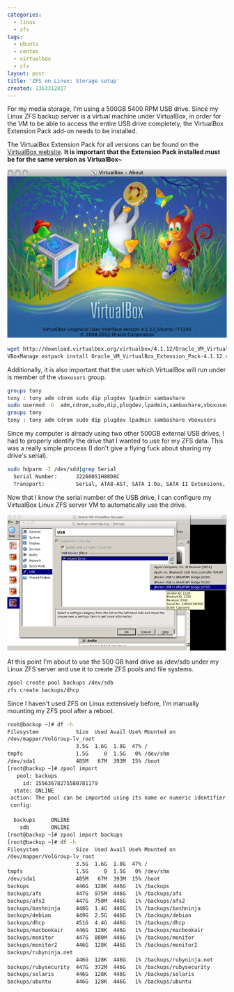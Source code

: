 ```yaml
---
categories:
  - linux
  - zfs
tags:
  - ubuntu
  - centos
  - virtualbox
  - zfs
layout: post
title: 'ZFS on Linux: Storage setup'
created: 1363312817
---
```


For my media storage, I'm using a 500GB 5400 RPM USB drive. Since my Linux ZFS backup server is a virtual machine under VirtualBox, in order for the VM to be able to access the entire USB drive completely, the VirtualBox  Extension Pack add-on needs to be installed.

The VirtualBox  Extension Pack for all versions can be found on the <a href="http://download.virtualbox.org/virtualbox/" target="_blank">VirtualBox website</a>. **It is important that the Extension Pack installed must be for the same version as VirtualBox~**

<img src="/assets/linux/virtualbox_about.png" alt="VirtualBox about" title="VirtualBox about" />

```bash
wget http://download.virtualbox.org/virtualbox/4.1.12/Oracle_VM_VirtualBox_Extension_Pack-4.1.12.vbox-extpack
VBoxManage extpack install Oracle_VM_VirtualBox_Extension_Pack-4.1.12.vbox-extpack
```

Additionally, it is also important that the user which VirtualBox will run under is member of the `vboxusers` group.

```bash
groups tony
tony : tony adm cdrom sudo dip plugdev lpadmin sambashare
sudo usermod -G  adm,cdrom,sudo,dip,plugdev,lpadmin,sambashare,vboxusers tony
groups tony
tony : tony adm cdrom sudo dip plugdev lpadmin sambashare vboxusers
```

Since my computer is already using two other 500GB external USB drives, I had to properly identify the drive that I wanted to use for my ZFS data. This was a really simple process (I don't give a flying fuck about sharing my drive's serial).

```bash
sudo hdparm -I /dev/sdd|grep Serial
  Serial Number:      J2260051H80D8C
  Transport:          Serial, ATA8-AST, SATA 1.0a, SATA II Extensions, SATA Rev 2.5, SATA Rev 2.6; Revision: ATA8-AST T13 Project D1697 Revision 0b
```

Now that I know the serial number of the USB drive, I can configure my VirtualBox Linux ZFS server VM to automatically use the drive.

<img src="/assets/linux/virtualbox_drive_info.png" alt="VirtualBox drive configuration" title="VirtualBox drive configuration" />

At this point I'm about to use the 500 GB hard drive as /dev/sdb under my Linux ZFS server and use it to create ZFS pools and file systems.

```bash
zpool create pool backups /dev/sdb
zfs create backups/dhcp
```

Since I haven't used ZFS on Linux extensively before, I'm manually mounting my ZFS pool after a reboot.

```bash
root@backup ~]# df -h
Filesystem            Size  Used Avail Use% Mounted on
/dev/mapper/VolGroup-lv_root
                      3.5G  1.6G  1.8G  47% /
tmpfs                 1.5G     0  1.5G   0% /dev/shm
/dev/sda1             485M   67M  393M  15% /boot
[root@backup ~]# zpool import
   pool: backups
     id: 15563678275580781179
  state: ONLINE
 action: The pool can be imported using its name or numeric identifier.
 config:

  backups     ONLINE
    sdb       ONLINE
[root@backup ~]# zpool import backups
[root@backup ~]# df -h
Filesystem            Size  Used Avail Use% Mounted on
/dev/mapper/VolGroup-lv_root
                      3.5G  1.6G  1.8G  47% /
tmpfs                 1.5G     0  1.5G   0% /dev/shm
/dev/sda1             485M   67M  393M  15% /boot
backups               446G  128K  446G   1% /backups
backups/afs           447G  975M  446G   1% /backups/afs
backups/afs2          447G  750M  446G   1% /backups/afs2
backups/bashninja     448G  1.4G  446G   1% /backups/bashninja
backups/debian        449G  2.5G  446G   1% /backups/debian
backups/dhcp          451G  4.4G  446G   1% /backups/dhcp
backups/macbookair    446G  128K  446G   1% /backups/macbookair
backups/monitor       447G  880M  446G   1% /backups/monitor
backups/monitor2      446G  128K  446G   1% /backups/monitor2
backups/rubyninja.net
                      446G  128K  446G   1% /backups/rubyninja.net
backups/rubysecurity  447G  372M  446G   1% /backups/rubysecurity
backups/solaris       446G  128K  446G   1% /backups/solaris
backups/ubuntu        446G  128K  446G   1% /backups/ubuntu
```
